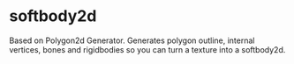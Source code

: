 # softbody2d

Based on Polygon2d Generator. Generates polygon outline, internal vertices, bones and rigidbodies so you can turn a texture into a softbody2d.

